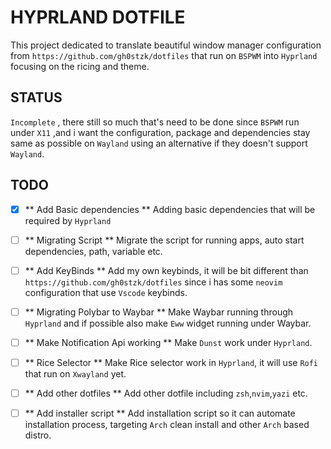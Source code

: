 # HYPRLAND DOTFILE

This project dedicated to translate beautiful window manager configuration from `https://github.com/gh0stzk/dotfiles` that run on `BSPWM` into `Hyprland` focusing on the ricing and theme.


## STATUS
 `Incomplete` , there still so much that's need to be done since `BSPWM` run under `X11` ,and i want the configuration, package and dependencies stay same as possible on `Wayland` using an alternative if they doesn't support `Wayland`.

## TODO

- [x] ** Add Basic dependencies **
  Adding basic dependencies that will be required by `Hyprland`
- [ ] ** Migrating Script **
  Migrate the script for running apps, auto start dependencies, path, variable etc.
- [ ] ** Add KeyBinds **
  Add my own keybinds, it will be bit different than `https://github.com/gh0stzk/dotfiles` since i has some `neovim` configuration that use `Vscode` keybinds.
- [ ] ** Migrating Polybar to Waybar **
  Make Waybar running through `Hyprland` and if possible also make `Eww` widget running under Waybar.
- [ ] ** Make Notification Api working **
  Make `Dunst` work under `Hyprland`.
- [ ] ** Rice Selector **
  Make Rice selector work in `Hyprland`, it will use `Rofi` that run on `Xwayland` yet.
- [ ] ** Add other dotfiles **
  Add other dotfile including `zsh`,`nvim`,`yazi` etc.
- [ ] ** Add installer script **
  Add installation script so it can automate installation process, targeting `Arch` clean install and other `Arch` based distro.



